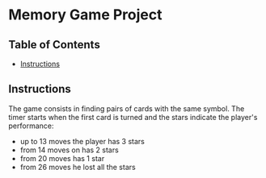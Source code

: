 # Memory Game Project

## Table of Contents

* [Instructions](#instructions)

## Instructions

The game consists in finding pairs of cards with the same symbol. The timer starts when the first card is turned and the stars indicate the player's performance:

- up to 13 moves the player has 3 stars
- from 14 moves on has 2 stars
- from 20 moves has 1 star
- from 26 moves he lost all the stars


